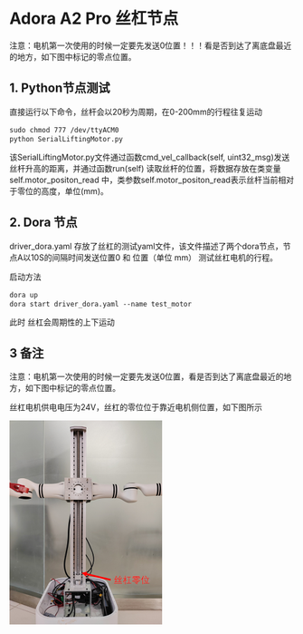 # Adora A2 Pro 丝杠节点

注意：电机第一次使用的时候一定要先发送0位置！！！看是否到达了离底盘最近的地方，如下图中标记的零点位置。

## 1. Python节点测试

直接运行以下命令，丝杆会以20秒为周期，在0-200mm的行程往复运动

```
sudo chmod 777 /dev/ttyACM0
python SerialLiftingMotor.py
```

该SerialLiftingMotor.py文件通过函数cmd_vel_callback(self, uint32_msg)发送丝杆升高的距离，并通过函数run(self) 读取丝杆的位置，将数据存放在类变量 self.motor_positon_read 中，类参数self.motor_positon_read表示丝杆当前相对于零位的高度，单位(mm)。



## 2. Dora 节点

driver_dora.yaml 存放了丝杠的测试yaml文件，该文件描述了两个dora节点，节点A以10S的间隔时间发送位置0 和 位置（单位 mm） 测试丝杠电机的行程。

启动方法

```
dora up
dora start driver_dora.yaml --name test_motor
```

此时 丝杠会周期性的上下运动



## 3 备注

注意：电机第一次使用的时候一定要先发送0位置，看是否到达了离底盘最近的地方，如下图中标记的零点位置。

丝杠电机供电电压为24V，丝杠的零位位于靠近电机侧位置，如下图所示

<img src="reference/lifting_fig1.png" alt="lifting_fig1" style="zoom:50%;" />

